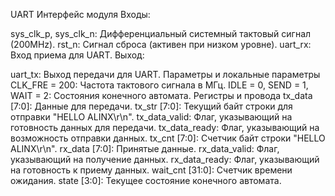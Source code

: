 UART
Интерфейс модуля
Входы:

sys_clk_p, sys_clk_n: Дифференциальный системный тактовый сигнал (200MHz).
rst_n: Сигнал сброса (активен при низком уровне).
uart_rx: Вход приема для UART.
Выход:

uart_tx: Выход передачи для UART.
Параметры и локальные параметры
CLK_FRE = 200: Частота тактового сигнала в МГц.
IDLE = 0, SEND = 1, WAIT = 2: Состояния конечного автомата.
Регистры и провода
tx_data [7:0]: Данные для передачи.
tx_str [7:0]: Текущий байт строки для отправки "HELLO ALINX\r\n".
tx_data_valid: Флаг, указывающий на готовность данных для передачи.
tx_data_ready: Флаг, указывающий на возможность отправки данных.
tx_cnt [7:0]: Счетчик байт строки "HELLO ALINX\r\n".
rx_data [7:0]: Принятые данные.
rx_data_valid: Флаг, указывающий на получение данных.
rx_data_ready: Флаг, указывающий на готовность к приему данных.
wait_cnt [31:0]: Счетчик времени ожидания.
state [3:0]: Текущее состояние конечного автомата.
